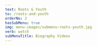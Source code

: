 ```yaml
---
text: Roots & Youth
to: /roots-and-youth
orderNo: 2
hasSubMenu: true
img: menu-images/submenu-roots-youth.jpg
verb: watch
subMenuTitle: Biography Videos
---
```


